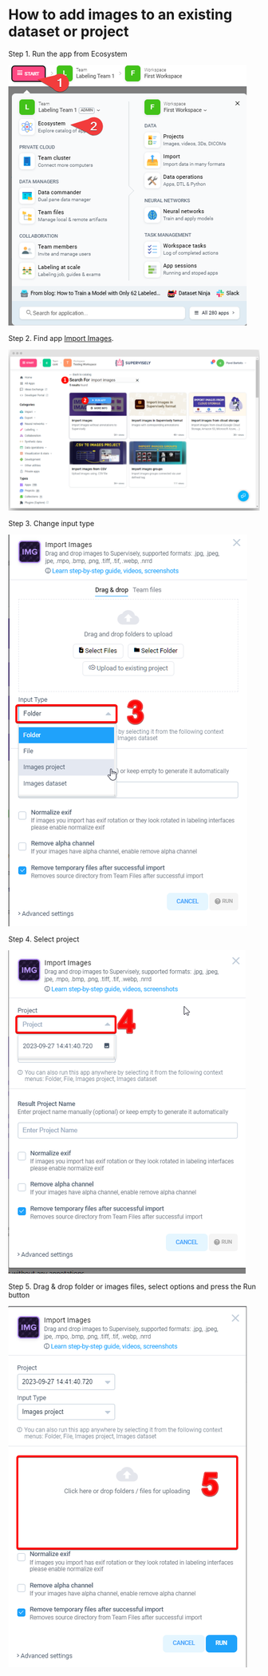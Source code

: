 # How to add images to an existing dataset or project
Step 1. Run the app from Ecosystem

![](exesting-dataset1.png)

Step 2. Find app [Import Images](https://app.supervisely.com/ecosystem/apps/import-images?id=147).

![](run-app2.png)

Step 3. Change input type 

![](step3.png)

Step 4. Select project

![](select-project.png)

Step 5. Drag & drop folder or images files, select options and press the Run button

![](step5.png)


